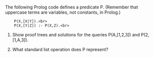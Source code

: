 

The following Prolog code defines a predicate P. (Remember
that uppercase terms are variables, not constants, in Prolog.)<br>

        P(X,[X|Y]).<br>
        P(X,[Y|Z]) :- P(X,Z).<br>

1.  Show proof trees and solutions for the queries
    P(A,[1,2,3]) and P(2,[1,A,3]).<br>

2.  What standard list operation does P represent?<br>
